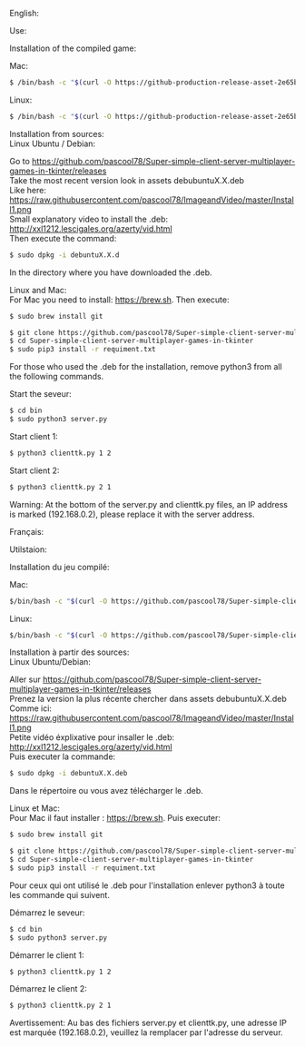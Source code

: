 English:

Use:

Installation of the compiled game:

Mac:
```sh
$ /bin/bash -c "$(curl -O https://github-production-release-asset-2e65be.s3.amazonaws.com/265296127/dab0d880-9c24-11ea-8177-22f0f465ba38?X-Amz-Algorithm=AWS4-HMAC-SHA256&X-Amz-Credential=AKIAIWNJYAX4CSVEH53A%2F20200522%2Fus-east-1%2Fs3%2Faws4_request&X-Amz-Date=20200522T120022Z&X-Amz-Expires=300&X-Amz-Signature=0a8e8b3f9a09c9e22f261e4a9f1cb73165d08fc3e7f3d5de9f52e2e282f43dbd&X-Amz-SignedHeaders=host&actor_id=56075144&repo_id=265296127&response-content-disposition=attachment%3B%20filename%3Dinstallmac&response-content-type=application%2Foctet-stream)"
```
Linux:
```sh
$ /bin/bash -c "$(curl -O https://github-production-release-asset-2e65be.s3.amazonaws.com/265296127/dab0d880-9c24-11ea-8177-22f0f465ba38?X-Amz-Algorithm=AWS4-HMAC-SHA256&X-Amz-Credential=AKIAIWNJYAX4CSVEH53A%2F20200522%2Fus-east-1%2Fs3%2Faws4_request&X-Amz-Date=20200522T120022Z&X-Amz-Expires=300&X-Amz-Signature=0a8e8b3f9a09c9e22f261e4a9f1cb73165d08fc3e7f3d5de9f52e2e282f43dbd&X-Amz-SignedHeaders=host&actor_id=56075144&repo_id=265296127&response-content-disposition=attachment%3B%20filename%3Dinstallmac&response-content-type=application%2Foctet-stream)"
```

Installation from sources:
<br/> Linux Ubuntu / Debian:

Go to https://github.com/pascool78/Super-simple-client-server-multiplayer-games-in-tkinter/releases
<br/> Take the most recent version look in assets debubuntuX.X.deb
<br/> Like here: https://raw.githubusercontent.com/pascool78/ImageandVideo/master/Install1.png
<br/> Small explanatory video to install the .deb: http://xxl1212.lescigales.org/azerty/vid.html
<br/> Then execute the command:
```sh
$ sudo dpkg -i debuntuX.X.d
```
In the directory where you have downloaded the .deb.

Linux and Mac:
<br/> For Mac you need to install: https://brew.sh. Then execute:
```sh
$ sudo brew install git
```
```sh
$ git clone https://github.com/pascool78/Super-simple-client-server-multiplayer-games-in-tkinter.git
$ cd Super-simple-client-server-multiplayer-games-in-tkinter
$ sudo pip3 install -r requiment.txt
```
For those who used the .deb for the installation, remove python3 from all the following commands.

Start the seveur:
```sh
$ cd bin
$ sudo python3 server.py
```

Start client 1:
```sh
$ python3 clienttk.py 1 2
```

Start client 2:
```sh
$ python3 clienttk.py 2 1
```
Warning: At the bottom of the server.py and clienttk.py files, an IP address is marked (192.168.0.2), please replace it with the server address.

Français:

Utilstaion:

Installation du jeu compilé:

Mac: 
```sh
$/bin/bash -c "$(curl -O https://github.com/pascool78/Super-simple-client-server-multiplayer-games-in-tkinter/releases/download/0.5/installmac)"
``` 
Linux:
```sh
$/bin/bash -c "$(curl -O https://github.com/pascool78/Super-simple-client-server-multiplayer-games-in-tkinter/releases/download/0.5/installlinux)"
``` 

Installation à partir des sources:
<br/>Linux Ubuntu/Debian:

Aller sur https://github.com/pascool78/Super-simple-client-server-multiplayer-games-in-tkinter/releases
<br/>Prenez la version la plus récente chercher dans assets debubuntuX.X.deb
<br/>Comme ici: https://raw.githubusercontent.com/pascool78/ImageandVideo/master/Install1.png
<br/>Petite vidéo éxplixative pour insaller le .deb: http://xxl1212.lescigales.org/azerty/vid.html
<br/>Puis executer la commande:
```sh
$ sudo dpkg -i debuntuX.X.deb
```
Dans le répertoire ou vous avez télécharger le .deb.

Linux et Mac:
<br/>Pour Mac il faut installer : https://brew.sh. Puis executer:
```sh
$ sudo brew install git
```
```sh
$ git clone https://github.com/pascool78/Super-simple-client-server-multiplayer-games-in-tkinter.git
$ cd Super-simple-client-server-multiplayer-games-in-tkinter
$ sudo pip3 install -r requiment.txt
```
Pour ceux qui ont utilisé le .deb pour l'installation enlever python3 à toute les commande qui suivent.

Démarrez le seveur:
```sh
$ cd bin
$ sudo python3 server.py
```

Démarrer le client 1:
```sh
$ python3 clienttk.py 1 2
```

Démarrez le client 2:
```sh
$ python3 clienttk.py 2 1
```
Avertissement: Au bas des fichiers server.py et clienttk.py, une adresse IP est marquée (192.168.0.2), veuillez la remplacer par l'adresse du serveur.
